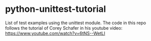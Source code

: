# python-unittest-tutorial

List of test examples using the unittest module.
The code in this repo follows the tutorial of Corey Schafer in his youtube video: https://www.youtube.com/watch?v=6tNS--WetLI
